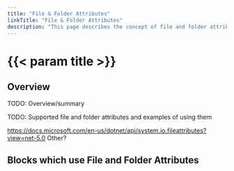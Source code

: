 ```yaml
---
title: "File & Folder Attributes"
linkTitle: "File & Folder Attributes"
description: "This page describes the concept of file and folder attributes."
---
```


# {{< param title >}}

## Overview

TODO: Overview/summary

TODO: Supported file and folder attributes and examples of using them

https://docs.microsoft.com/en-us/dotnet/api/system.io.fileattributes?view=net-5.0
Other?

## Blocks which use File and Folder Attributes
